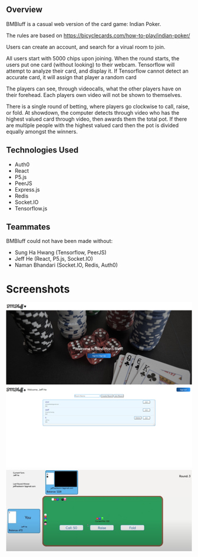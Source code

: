 ## Overview

BMBluff is a casual web version of the card game: Indian Poker.

The rules are based on https://bicyclecards.com/how-to-play/indian-poker/

Users can create an account, and search for a virual room to join.

All users start with 5000 chips upon joining. When the round starts, the users put one card (without looking) to their webcam. Tensorflow will attempt to analyze their card, and display it.
If Tensorflow cannot detect an accurate card, it will assign that player a random card

The players can see, through videocalls, what the other players have on their forehead. Each players own video will not be shown to themselves.

There is a single round of betting, where players go clockwise to call, raise, or fold. At showdown, the computer detects through video who has the highest valued card through video,
then awards them the total pot. If there are multiple people with the highest valued card then the pot is divided equally amongst the winners.

## Technologies Used

- Auth0
- React
- P5.js
- PeerJS
- Express.js
- Redis
- Socket.IO
- Tensorflow.js

## Teammates

BMBluff could not have been made without:

- Sung Ha Hwang (Tensorflow, PeerJS)
- Jeff He (React, P5.js, Socket.IO)
- Naman Bhandari (Socket.IO, Redis, Auth0)

# Screenshots

![alt text](https://github.com/jeffbuyunhe/BMBluff/blob/main/Demo/Landing.png)
![alt text](https://github.com/jeffbuyunhe/BMBluff/blob/main/Demo/Lobby.png)
![alt text](https://github.com/jeffbuyunhe/BMBluff/blob/main/Demo/Game.png)
